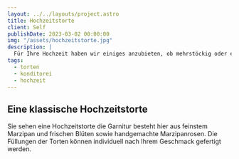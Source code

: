 ```yaml
---
layout: ../../layouts/project.astro
title: Hochzeitstorte
client: Self
publishDate: 2023-03-02 00:00:00
img: "/assets/hochzeitstorte.jpg"
description: |
  Für Ihre Hochzeit haben wir einiges anzubieten, ob mehrstöckig oder etwas Ausgefalleneres, wir lassen Ihre Wünsche wahr werden.
tags:
  - torten
  - konditorei
  - hochzeit
---
```


## Eine klassische Hochzeitstorte

Sie sehen eine Hochzeitstorte die Garnitur besteht hier aus feinstem Marzipan und frischen Blüten sowie handgemachte Marzipanrosen.
Die Füllungen der Torten können individuell nach Ihrem Geschmack gefertigt werden.
